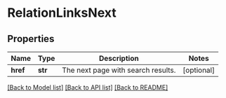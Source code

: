 # RelationLinksNext

## Properties
Name | Type | Description | Notes
------------ | ------------- | ------------- | -------------
**href** | **str** | The next page with search results. | [optional] 

[[Back to Model list]](../README.md#documentation-for-models) [[Back to API list]](../README.md#documentation-for-api-endpoints) [[Back to README]](../README.md)

